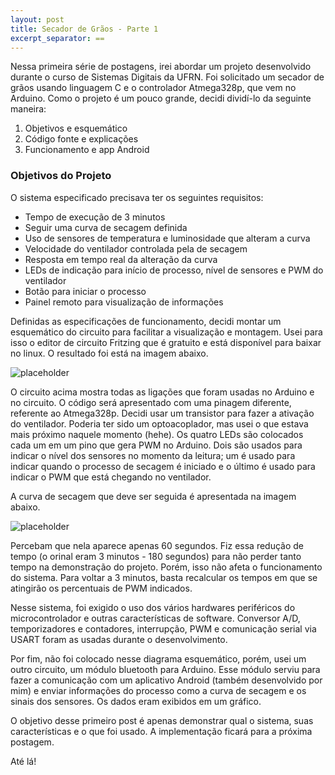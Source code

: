 ```yaml
---
layout: post
title: Secador de Grãos - Parte 1
excerpt_separator: ==
---
```


Nessa primeira série de postagens, irei abordar um projeto desenvolvido durante o curso
de Sistemas Digitais da UFRN. Foi solicitado um secador de grãos usando linguagem C e o
controlador Atmega328p, que vem no Arduino. 
Como o projeto é um pouco grande, decidi dividí-lo da seguinte maneira:

1. Objetivos e esquemático
2. Código fonte e explicações
3. Funcionamento e app Android

<!--break-->

### Objetivos do Projeto

O sistema especificado precisava ter os seguintes requisitos:

* Tempo de execução de 3 minutos
* Seguir uma curva de secagem definida
* Uso de sensores de temperatura e luminosidade que alteram a curva
* Velocidade do ventilador controlada pela de secagem
* Resposta em tempo real da alteração da curva
* LEDs de indicação para início de processo, nível de sensores e PWM do ventilador
* Botão para iniciar o processo
* Painel remoto para visualização de informações



Definidas as especificações de funcionamento, decidi montar um esquemático do circuito para facilitar a visualização e montagem. Usei para isso o editor de circuito Fritzing que é gratuito e está disponível para baixar no linux. O resultado foi está na imagem abaixo.


![placeholder](/blog/images/secador-graos/secador-esquematico-fritzing.svg "Esquemático do circuito")

O circuito acima mostra todas as ligações que foram usadas no Arduino e no circuito. O código será apresentado com uma pinagem diferente, referente ao Atmega328p.
Decidi usar um transistor para fazer a ativação do ventilador. Poderia ter sido um optoacoplador, mas usei o que estava mais próximo naquele momento (hehe).
Os quatro LEDs são colocados cada um em um pino que gera PWM no Arduino. Dois são usados para indicar o nível dos sensores no momento da leitura; um é usado para indicar quando o processo de secagem é iniciado e o último é usado para indicar o PWM que está chegando no ventilador.

A curva de secagem que deve ser seguida é apresentada na imagem abaixo.

![placeholder](/blog/images/secador-graos/curva-secagem.png "Curva de secagem")

Percebam que nela aparece apenas 60 segundos. Fiz essa redução de tempo (o orinal eram 3 minutos - 180 segundos) para não perder tanto tempo na demonstração do projeto. Porém, isso não afeta o funcionamento do sistema. Para voltar a 3 minutos, basta recalcular os tempos em que se atingirão os percentuais de PWM indicados.

Nesse sistema, foi exigido o uso dos vários hardwares periféricos do microcontrolador e outras características de software. Conversor A/D, temporizadores e contadores, interrupção, PWM e comunicação serial via USART foram as usadas durante o desenvolvimento. 

Por fim, não foi colocado nesse diagrama esquemático, porém, usei um outro circuito, um módulo bluetooth para Arduino. Esse módulo serviu para fazer a comunicação com um aplicativo Android (também desenvolvido por mim) e enviar informações do processo como a curva de secagem e os sinais dos sensores. Os dados eram exibidos em um gráfico.

O objetivo desse primeiro post é apenas demonstrar qual o sistema, suas características e o que foi usado. A implementação ficará para a próxima postagem. 

Até lá! 
